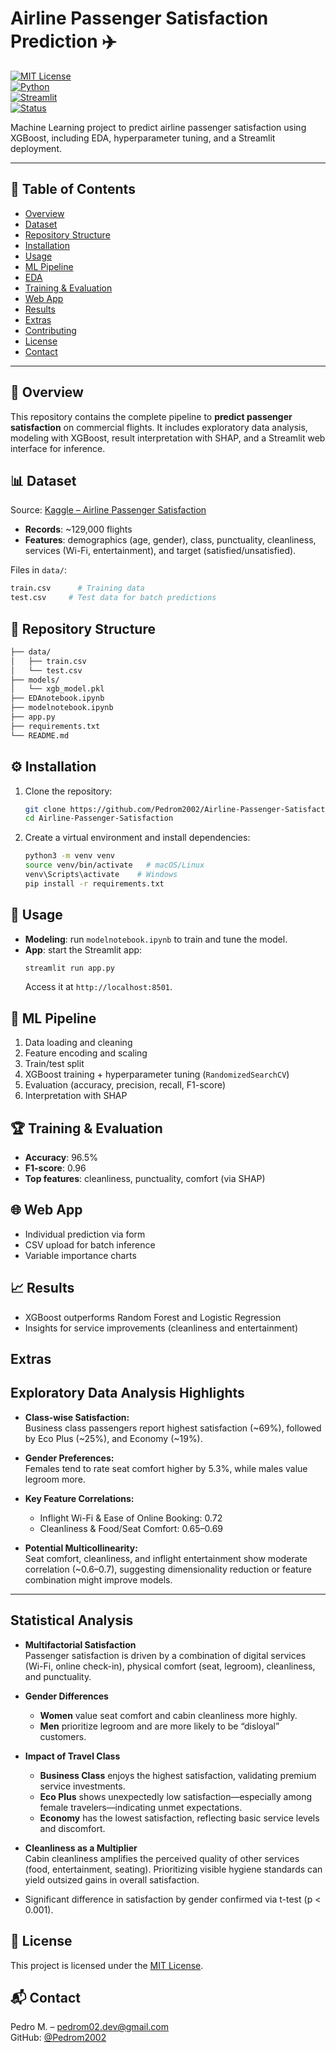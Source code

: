 # Airline Passenger Satisfaction Prediction ✈️

[![MIT License](https://img.shields.io/badge/license-MIT-green.svg)](LICENSE)  
[![Python](https://img.shields.io/badge/python-3.8%2B-blue.svg)](https://www.python.org/)  
[![Streamlit](https://img.shields.io/badge/streamlit-✨-orange.svg)](https://streamlit.io/)  
[![Status](https://img.shields.io/badge/status-Complete-brightgreen.svg)](https://github.com/Pedrom2002/Airline-Passenger-Satisfaction)

Machine Learning project to predict airline passenger satisfaction using XGBoost, including EDA, hyperparameter tuning, and a Streamlit deployment.

---

## 🚀 Table of Contents
- [Overview](#overview)  
- [Dataset](#dataset)  
- [Repository Structure](#repository-structure)  
- [Installation](#installation)  
- [Usage](#usage)  
- [ML Pipeline](#ml-pipeline)  
- [EDA](#eda)  
- [Training & Evaluation](#training--evaluation)  
- [Web App](#web-app)  
- [Results](#results)  
- [Extras](#Extras)  
- [Contributing](#contributing)  
- [License](#license)  
- [Contact](#contact)  

---

## 📖 Overview
This repository contains the complete pipeline to **predict passenger satisfaction** on commercial flights. It includes exploratory data analysis, modeling with XGBoost, result interpretation with SHAP, and a Streamlit web interface for inference.

## 📊 Dataset
Source: [Kaggle – Airline Passenger Satisfaction](https://www.kaggle.com/datasets/teejmahal20/airline-passenger-satisfaction)  
- **Records**: ~129,000 flights  
- **Features**: demographics (age, gender), class, punctuality, cleanliness, services (Wi-Fi, entertainment), and target (satisfied/unsatisfied).

Files in `data/`:
```bash
train.csv      # Training data
test.csv     # Test data for batch predictions
```

## 📁 Repository Structure
```bash
├── data/                   
│   ├── train.csv           
│   └── test.csv          
├── models/                 
│   └── xgb_model.pkl       
├── EDAnotebook.ipynb        
├── modelnotebook.ipynb   
├── app.py                  
├── requirements.txt        
└── README.md               
```

## ⚙️ Installation
1. Clone the repository:
   ```bash
   git clone https://github.com/Pedrom2002/Airline-Passenger-Satisfaction.git
   cd Airline-Passenger-Satisfaction
   ```
2. Create a virtual environment and install dependencies:
   ```bash
   python3 -m venv venv
   source venv/bin/activate   # macOS/Linux
   venv\Scripts\activate    # Windows
   pip install -r requirements.txt
   ```

## 🎯 Usage 
- **Modeling**: run `modelnotebook.ipynb` to train and tune the model.  
- **App**: start the Streamlit app:
  ```bash
  streamlit run app.py
  ```
  Access it at `http://localhost:8501`.

## 🔄 ML Pipeline
1. Data loading and cleaning  
2. Feature encoding and scaling  
3. Train/test split  
4. XGBoost training + hyperparameter tuning (`RandomizedSearchCV`)  
5. Evaluation (accuracy, precision, recall, F1-score)  
6. Interpretation with SHAP
   

## 🏆 Training & Evaluation
- **Accuracy**: 96.5%  
- **F1-score**: 0.96  
- **Top features**: cleanliness, punctuality, comfort (via SHAP)  

## 🌐 Web App
- Individual prediction via form  
- CSV upload for batch inference  
- Variable importance charts  

## 📈 Results
- XGBoost outperforms Random Forest and Logistic Regression  
- Insights for service improvements (cleanliness and entertainment)  

## Extras

## Exploratory Data Analysis Highlights

- **Class-wise Satisfaction:**  
  Business class passengers report highest satisfaction (~69%), followed by Eco Plus (~25%), and Economy (~19%).

- **Gender Preferences:**  
  Females tend to rate seat comfort higher by 5.3%, while males value legroom more.

- **Key Feature Correlations:**  
  - Inflight Wi-Fi & Ease of Online Booking: 0.72  
  - Cleanliness & Food/Seat Comfort: 0.65–0.69  

- **Potential Multicollinearity:**  
  Seat comfort, cleanliness, and inflight entertainment show moderate correlation (~0.6–0.7), suggesting dimensionality reduction or feature combination might improve models.

---

## Statistical Analysis

- **Multifactorial Satisfaction**  
  Passenger satisfaction is driven by a combination of digital services (Wi-Fi, online check-in), physical comfort (seat, legroom), cleanliness, and punctuality.

- **Gender Differences**  
  - **Women** value seat comfort and cabin cleanliness more highly.  
  - **Men** prioritize legroom and are more likely to be “disloyal” customers.

- **Impact of Travel Class**  
  - **Business Class** enjoys the highest satisfaction, validating premium service investments.  
  - **Eco Plus** shows unexpectedly low satisfaction—especially among female travelers—indicating unmet expectations.  
  - **Economy** has the lowest satisfaction, reflecting basic service levels and discomfort.

- **Cleanliness as a Multiplier**  
  Cabin cleanliness amplifies the perceived quality of other services (food, entertainment, seating). Prioritizing visible hygiene standards can yield outsized gains in overall satisfaction.
- Significant difference in satisfaction by gender confirmed via t-test (p < 0.001). 


## 📜 License
This project is licensed under the [MIT License](LICENSE).

## 📬 Contact
Pedro M. – [pedrom02.dev@gmail.com](mailto:pedrom02.dev@gmail.com)  
GitHub: [@Pedrom2002](https://github.com/Pedrom2002)




